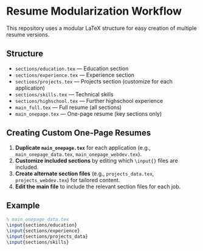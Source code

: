 # Resume Modularization Workflow

This repository uses a modular LaTeX structure for easy creation of multiple resume versions.

## Structure

- `sections/education.tex` — Education section
- `sections/experience.tex` — Experience section
- `sections/projects.tex` — Projects section (customize for each application)
- `sections/skills.tex` — Technical skills
- `sections/highschool.tex` — Further highschool experience
- `main_full.tex` — Full resume (all sections)
- `main_onepage.tex` — One-page resume (key sections only)

## Creating Custom One-Page Resumes

1. **Duplicate `main_onepage.tex`** for each application (e.g., `main_onepage_data.tex`, `main_onepage_webdev.tex`).
2. **Customize included sections** by editing which `\input{}` files are included.
3. **Create alternate section files** (e.g., `projects_data.tex`, `projects_webdev.tex`) for tailored content.
4. **Edit the main file** to include the relevant section files for each job.

## Example
```latex
% main_onepage_data.tex
\input{sections/education}
\input{sections/experience}
\input{sections/projects_data}
\input{sections/skills}
```